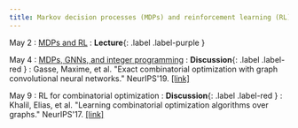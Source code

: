 ```yaml
---
title: Markov decision processes (MDPs) and reinforcement learning (RL)
---
```


May 2
: [MDPs and RL](https://vitercik.github.io/ml4algs/assets/slides/lecture9.pdf)
  : **Lecture**{: .label .label-purple }

May 4
: [MDPs, GNNs, and integer programming](https://vitercik.github.io/ml4algs/assets/slides/lecture10.pdf)
  : **Discussion**{: .label .label-red }
: Gasse, Maxime, et al. "Exact combinatorial optimization with graph convolutional neural networks." NeurIPS'19. [[link]](https://arxiv.org/pdf/1906.01629.pdf)

May 9
: RL for combinatorial optimization
  : **Discussion**{: .label .label-red }
: Khalil, Elias, et al. "Learning combinatorial optimization algorithms over graphs." NeurIPS'17. [[link]](https://proceedings.neurips.cc/paper/2017/file/d9896106ca98d3d05b8cbdf4fd8b13a1-Paper.pdf)
